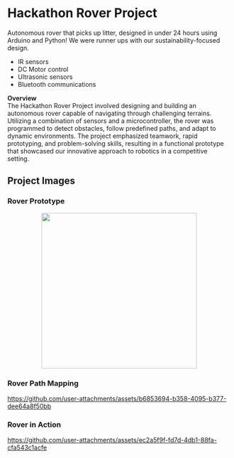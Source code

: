# Hackathon Rover Project
Autonomous rover that picks up litter, designed in under 24 hours using Arduino and Python! We were runner ups with our sustainability-focused design.
- IR sensors
- DC Motor control
- Ultrasonic sensors
- Bluetooth communications

**Overview**  
The Hackathon Rover Project involved designing and building an autonomous rover capable of navigating through challenging terrains. Utilizing a combination of sensors and a microcontroller, the rover was programmed to detect obstacles, follow predefined paths, and adapt to dynamic environments. The project emphasized teamwork, rapid prototyping, and problem-solving skills, resulting in a functional prototype that showcased our innovative approach to robotics in a competitive setting.

## Project Images

### Rover Prototype
<p align="center">
<img width="350" src="https://github.com/user-attachments/assets/0b450265-2796-475c-a34f-7749651e98e4">
</p>

### Rover Path Mapping


https://github.com/user-attachments/assets/b6853694-b358-4095-b377-dee64a8f50bb



### Rover in Action
<p align="center">


https://github.com/user-attachments/assets/ec2a5f9f-fd7d-4db1-88fa-cfa543c1acfe


</p>
